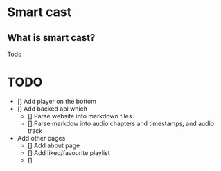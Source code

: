 # Smart cast
## What is smart cast?
Todo
# TODO
- [] Add player on the bottom
- [] Add backed api which
	- [] Parse website into markdown files
	- [] Parse markdow into audio chapters and timestamps, and audio track
- Add other pages
	- [] Add about page
	- [] Add liked/favourite playlist
	-	[]

